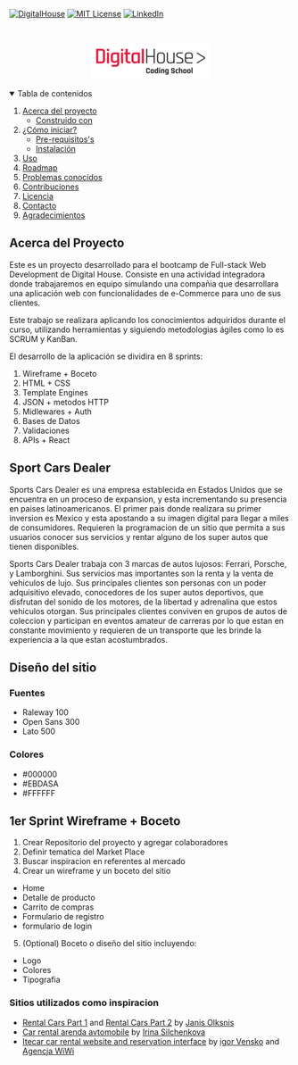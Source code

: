 [![DigitalHouse][digitalhouse-shield]][digitalhouse-url]
[![MIT License][license-shield]][license-url]
[![LinkedIn][linkedin-shield]][linkedin-url]

<br>
<p align="center">
	<a href="https://github.com/jubaan/grupo_7_sportCarsDealer">
		<img src="./public/img/dg-logo.png" atl="DigitalHouse">
	</a>
	
</p>

<!-- Tabla de contenidos -->
<details open="open">
  <summary>Tabla de contenidos</summary>
  <ol>
    <li>
      <a href="#acerca-del-proyecto">Acerca del proyecto</a>
      <ul>
        <li><a href="#built-with">Construido con</a></li>
      </ul>
    </li>
    <li>
      <a href="#getting-started"> ¿Cómo iniciar?</a>
      <ul>
        <li><a href="#prerequisites">Pre-requisitos's</a></li>
        <li><a href="#installation">Instalación</a></li>
      </ul>
    </li>
    <li><a href="#usage">Uso</a></li>
    <li><a href="#roadmap">Roadmap</a></li>
    <li><a href="#known-issues">Problemas conocidos</a></li>
    <li><a href="#contributing">Contribuciones</a></li>
    <li><a href="#license">Licencia</a></li>
    <li><a href="#contact">Contacto</a></li>
    <li><a href="#acknowledgements">Agradecimientos</a></li>
  </ol>
</details>

## Acerca del Proyecto

Este es un proyecto desarrollado para el bootcamp de Full-stack Web Development de Digital House. Consiste en una actividad integradora donde trabajaremos en equipo simulando una compañia que desarrollara una aplicación web con funcionalidades de e-Commerce para uno de sus clientes. 

Este trabajo se realizara aplicando los conocimientos adquiridos durante el curso, utilizando herramientas y siguiendo metodologias ágiles como lo es SCRUM y KanBan.

El desarrollo de la aplicación se dividira en 8 sprints:
1. Wireframe + Boceto
2. HTML + CSS
3. Template Engines
4. JSON + metodos HTTP
5. Midlewares + Auth
6. Bases de Datos
7. Validaciones
8. APIs + React


## Sport Cars Dealer

Sports Cars Dealer es una empresa establecida en Estados Unidos que se encuentra en un proceso de expansion, y esta incrementando su presencia en paises latinoamericanos. El primer pais donde realizara su primer inversion es Mexico y esta apostando a su imagen digital para llegar a miles de consumidores. Requieren la programacion de un sitio que permita a sus usuarios conocer sus servicios y rentar alguno de los super autos que tienen disponibles.

Sports Cars Dealer trabaja con 3 marcas de autos lujosos: Ferrari, Porsche, y Lamborghini. Sus servicios mas importantes son la renta y la venta de vehiculos de lujo. Sus principales clientes son personas con un poder adquisitivo elevado, conocedores de los super autos deportivos, que disfrutan del sonido de los motores, de la libertad y adrenalina que estos vehiculos otorgan. Sus principales clientes conviven en grupos de autos de coleccion y participan en eventos amateur de carreras por lo que estan en constante movimiento y requieren de un transporte que les brinde la experiencia a la que estan acostumbrados.

## Diseño del sitio
### Fuentes
- Raleway 100
- Open Sans 300
- Lato 500
### Colores
- #000000
- #EBDASA
- #FFFFFF

## 1er Sprint Wireframe + Boceto
1. Crear Repositorio del proyecto y agregar colaboradores
2. Definir tematica del Market Place
3. Buscar inspiracion en referentes al mercado
4. Crear un wireframe y un boceto del sitio
  - Home
  - Detalle de producto
  - Carrito de compras
  - Formulario de registro
  - formulario de login
5. (Optional) Boceto o diseño del sitio incluyendo:
  - Logo
  - Colores
  - Tipografia

  ### Sitios utilizados como inspiracion
  - [Rental Cars Part 1](https://www.behance.net/gallery/128300933/Rental-Cars-Part-1) and [Rental Cars Part 2](https://www.behance.net/gallery/128308973/Rental-Cars-Part-2) by [Janis Olksnis](https://www.behance.net/janisolksnis)
  - [Car rental arenda avtomobile](https://www.behance.net/gallery/122405699/Car-rental-arenda-avtomobilej?tracking_source=search_projects_recommended%7Crent%20a%20car) by [Irina Silchenkova](https://www.behance.net/silchenkovecc9)
  - [Itecar car rental website and reservation interface](https://www.behance.net/gallery/82603097/Itecar-car-rental-website-and-reservation-interface?tracking_source=search_projects_recommended%7Crent%20a%20car) by [igor Vensko](https://www.behance.net/igorV) and [Agencja WiWi](https://www.behance.net/agencjawiwi)


[digitalhouse-shield]: https://img.shields.io/badge/Digital%20House-Sport%20Cars%20Dealer-red?style=for-the-badge
[digitalhouse-url]: https://www.digitalhouse.com
[license-shield]: https://img.shields.io/badge/licencia-MIT-orange?style=for-the-badge
[license-url]: https://github.com/enroutesystems/online-form-builder/blob/main/LICENSE.md
[linkedin-shield]: https://img.shields.io/badge/-LinkedIn-black.svg?style=for-the-badge&logo=linkedin&colorB=555
[linkedin-url]: https://linkedin.com/in/jubaan
[product-screenshot]: ./public/screenshot.png
